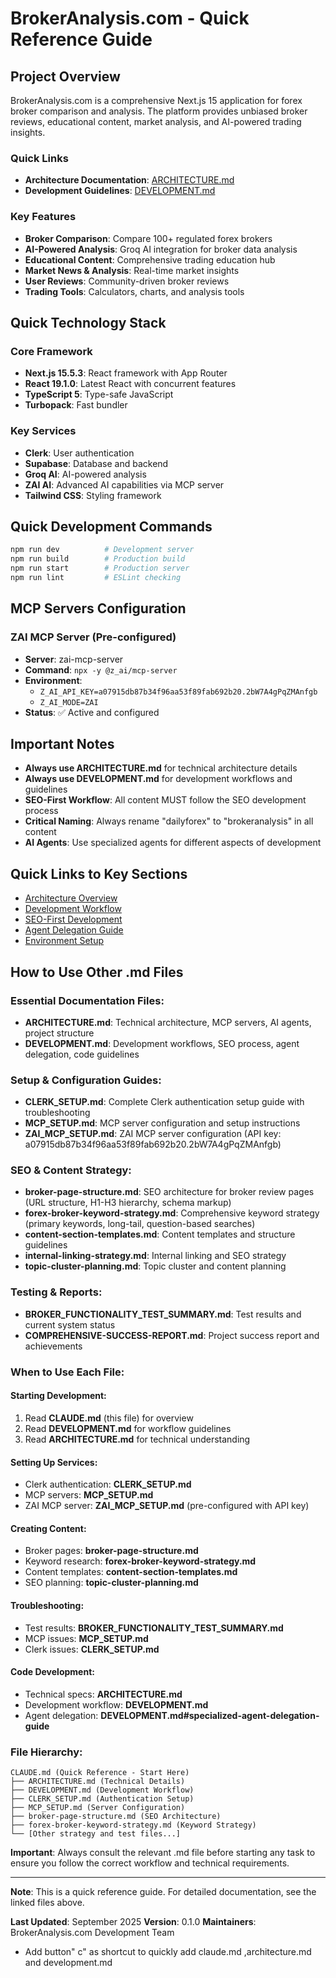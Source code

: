 # BrokerAnalysis.com - Quick Reference Guide

## Project Overview

BrokerAnalysis.com is a comprehensive Next.js 15 application for forex broker comparison and analysis. The platform provides unbiased broker reviews, educational content, market analysis, and AI-powered trading insights.

### Quick Links
- **Architecture Documentation**: [ARCHITECTURE.md](./ARCHITECTURE.md)
- **Development Guidelines**: [DEVELOPMENT.md](./DEVELOPMENT.md)

### Key Features
- **Broker Comparison**: Compare 100+ regulated forex brokers
- **AI-Powered Analysis**: Groq AI integration for broker data analysis
- **Educational Content**: Comprehensive trading education hub
- **Market News & Analysis**: Real-time market insights
- **User Reviews**: Community-driven broker reviews
- **Trading Tools**: Calculators, charts, and analysis tools

## Quick Technology Stack

### Core Framework
- **Next.js 15.5.3**: React framework with App Router
- **React 19.1.0**: Latest React with concurrent features
- **TypeScript 5**: Type-safe JavaScript
- **Turbopack**: Fast bundler

### Key Services
- **Clerk**: User authentication
- **Supabase**: Database and backend
- **Groq AI**: AI-powered analysis
- **ZAI AI**: Advanced AI capabilities via MCP server
- **Tailwind CSS**: Styling framework

## Quick Development Commands

```bash
npm run dev          # Development server
npm run build        # Production build
npm run start        # Production server
npm run lint         # ESLint checking
```

## MCP Servers Configuration

### ZAI MCP Server (Pre-configured)
- **Server**: zai-mcp-server
- **Command**: `npx -y @z_ai/mcp-server`
- **Environment**:
  - `Z_AI_API_KEY=a07915db87b34f96aa53f89fab692b20.2bW7A4gPqZMAnfgb`
  - `Z_AI_MODE=ZAI`
- **Status**: ✅ Active and configured

## Important Notes

- **Always use ARCHITECTURE.md** for technical architecture details
- **Always use DEVELOPMENT.md** for development workflows and guidelines
- **SEO-First Workflow**: All content MUST follow the SEO development process
- **Critical Naming**: Always rename "dailyforex" to "brokeranalysis" in all content
- **AI Agents**: Use specialized agents for different aspects of development

## Quick Links to Key Sections

- [Architecture Overview](./ARCHITECTURE.md#project-overview)
- [Development Workflow](./DEVELOPMENT.md#development-workflow)
- [SEO-First Development](./DEVELOPMENT.md#seo-first-development-workflow)
- [Agent Delegation Guide](./DEVELOPMENT.md#specialized-agent-delegation-guide)
- [Environment Setup](./ARCHITECTURE.md#environment-configuration)

## How to Use Other .md Files

### **Essential Documentation Files:**
- **ARCHITECTURE.md**: Technical architecture, MCP servers, AI agents, project structure
- **DEVELOPMENT.md**: Development workflows, SEO process, agent delegation, code guidelines

### **Setup & Configuration Guides:**
- **CLERK_SETUP.md**: Complete Clerk authentication setup guide with troubleshooting
- **MCP_SETUP.md**: MCP server configuration and setup instructions
- **ZAI_MCP_SETUP.md**: ZAI MCP server configuration (API key: a07915db87b34f96aa53f89fab692b20.2bW7A4gPqZMAnfgb)

### **SEO & Content Strategy:**
- **broker-page-structure.md**: SEO architecture for broker review pages (URL structure, H1-H3 hierarchy, schema markup)
- **forex-broker-keyword-strategy.md**: Comprehensive keyword strategy (primary keywords, long-tail, question-based searches)
- **content-section-templates.md**: Content templates and structure guidelines
- **internal-linking-strategy.md**: Internal linking and SEO strategy
- **topic-cluster-planning.md**: Topic cluster and content planning

### **Testing & Reports:**
- **BROKER_FUNCTIONALITY_TEST_SUMMARY.md**: Test results and current system status
- **COMPREHENSIVE-SUCCESS-REPORT.md**: Project success report and achievements

### **When to Use Each File:**

#### **Starting Development:**
1. Read **CLAUDE.md** (this file) for overview
2. Read **DEVELOPMENT.md** for workflow guidelines
3. Read **ARCHITECTURE.md** for technical understanding

#### **Setting Up Services:**
- Clerk authentication: **CLERK_SETUP.md**
- MCP servers: **MCP_SETUP.md**
- ZAI MCP server: **ZAI_MCP_SETUP.md** (pre-configured with API key)

#### **Creating Content:**
- Broker pages: **broker-page-structure.md**
- Keyword research: **forex-broker-keyword-strategy.md**
- Content templates: **content-section-templates.md**
- SEO planning: **topic-cluster-planning.md**

#### **Troubleshooting:**
- Test results: **BROKER_FUNCTIONALITY_TEST_SUMMARY.md**
- MCP issues: **MCP_SETUP.md**
- Clerk issues: **CLERK_SETUP.md**

#### **Code Development:**
- Technical specs: **ARCHITECTURE.md**
- Development workflow: **DEVELOPMENT.md**
- Agent delegation: **DEVELOPMENT.md#specialized-agent-delegation-guide**

### **File Hierarchy:**
```
CLAUDE.md (Quick Reference - Start Here)
├── ARCHITECTURE.md (Technical Details)
├── DEVELOPMENT.md (Development Workflow)
├── CLERK_SETUP.md (Authentication Setup)
├── MCP_SETUP.md (Server Configuration)
├── broker-page-structure.md (SEO Architecture)
├── forex-broker-keyword-strategy.md (Keyword Strategy)
└── [Other strategy and test files...]
```

**Important**: Always consult the relevant .md file before starting any task to ensure you follow the correct workflow and technical requirements.

---

**Note**: This is a quick reference guide. For detailed documentation, see the linked files above.

**Last Updated**: September 2025
**Version**: 0.1.0
**Maintainers**: BrokerAnalysis.com Development Team
- Add button" c" as shortcut to quickly add claude.md ,architecture.md and development.md